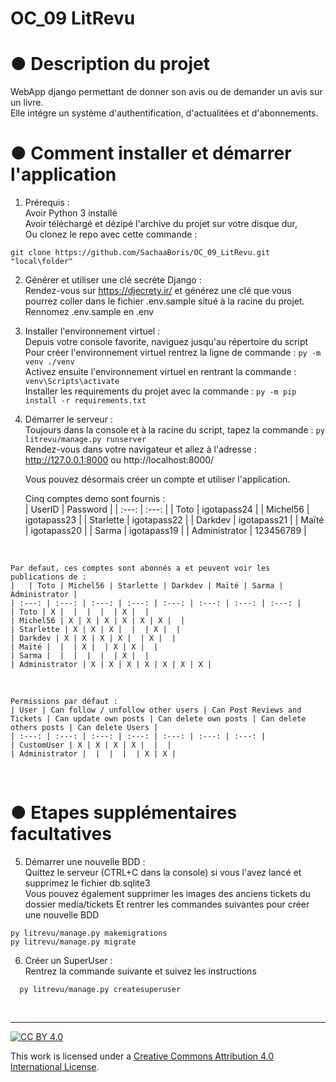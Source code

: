 # OC_09 LitRevu    
  
# ● Description du projet  
WebApp django permettant de donner son avis ou de demander un avis sur un livre.  
Elle intégre un système d'authentification, d'actualitées et d'abonnements.  
  
# ● Comment installer et démarrer l'application  
1. Prérequis :  
    Avoir Python 3 installé  
    Avoir téléchargé et dézipé l'archive du projet sur votre disque dur,  
    Ou clonez le repo avec cette commande :  
  ```  
  git clone https://github.com/SachaaBoris/OC_09_LitRevu.git "local\folder"
  ```  
  
2. Générer et utiliser une clé secrète Django :  
	Rendez-vous sur https://djecrety.ir/ et générez une clé que vous pourrez coller dans le fichier .env.sample situé à la racine du projet.  
	Rennomez .env.sample en .env  
  
3. Installer l'environnement virtuel :  
    Depuis votre console favorite, naviguez jusqu'au répertoire du script  
    Pour créer l'environnement virtuel rentrez la ligne de commande : `py -m venv ./venv`  
    Activez ensuite l'environnement virtuel en rentrant la commande : `venv\Scripts\activate`  
    Installer les requirements du projet avec la commande : `py -m pip install -r requirements.txt`  
  
4. Démarrer le serveur :  
    Toujours dans la console et à la racine du script, tapez la commande : `py litrevu/manage.py runserver`  
	Rendez-vous dans votre navigateur et allez à l'adresse :  
	http://127.0.0.1:8000 ou http://localhost:8000/  
  
  
	Vous pouvez désormais créer un compte et utiliser l'application.  
  
	Cinq comptes demo sont fournis :  
	| UserID | Password |
	| :---: | :---: |
	| Toto | igotapass24 |
	| Michel56 | igotapass23 |
	| Starlette | igotapass22 |
	| Darkdev | igotapass21 |
	| Maïté | igotapass20 |
	| Sarma | igotapass19 |
	| Administrator | 123456789 |
  
<br/>
  
	Par defaut, ces comptes sont abonnés a et peuvent voir les publications de :  
	|   | Toto | Michel56 | Starlette | Darkdev | Maïté | Sarma | Administrator |
	| :---: | :---: | :---: | :---: | :---: | :---: | :---: | :---: |
	| Toto | X |  |  |  |  | X |  |
	| Michel56 | X | X | X | X | X | X |  |
	| Starlette | X | X | X |  |  | X |  |
	| Darkdev | X | X | X | X |  | X |  |
	| Maïté |  |  | X |  | X | X |  |
	| Sarma |  |  |  |  |  | X |  |
	| Administrator | X | X | X | X | X | X | X |  
  
<br/>
  
	Permissions par défaut :  
	| User | Can follow / unfollow other users | Can Post Reviews and Tickets | Can update own posts | Can delete own posts | Can delete others posts | Can delete Users |
	| :---: | :---: | :---: | :---: | :---: | :---: | :---: |
	| CustomUser | X | X | X | X |  |  |
	| Administrator |  |  |  |  | X | X |  
  
<br/>
  
# ● Etapes supplémentaires facultatives  
5. Démarrer une nouvelle BDD :  
	Quittez le serveur (CTRL+C dans la console) si vous l'avez lancé et supprimez le fichier db.sqlite3  
	Vous pouvez également supprimer les images des anciens tickets du dossier media/tickets
	Et rentrer les commandes suivantes pour créer une nouvelle BDD
  ``` 
  py litrevu/manage.py makemigrations
  py litrevu/manage.py migrate
  ``` 
  
6. Créer un SuperUser :  
	Rentrez la commande suivante et suivez les instructions
  ``` 
	py litrevu/manage.py createsuperuser
  ```  
  
<br/>
  
---  
  
[![CC BY 4.0][cc-by-shield]][cc-by]  
  
This work is licensed under a [Creative Commons Attribution 4.0 International License][cc-by].  
  
[cc-by]: http://creativecommons.org/licenses/by/4.0/  
[cc-by-shield]: https://img.shields.io/badge/License-CC%20BY%204.0-lightgrey.svg  
